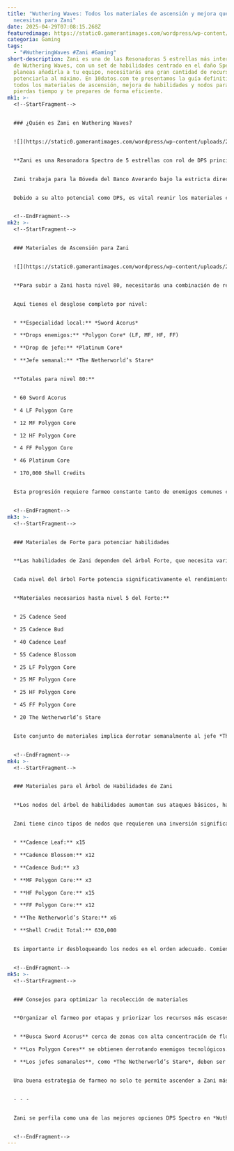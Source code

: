 ```yaml
---
title: "Wuthering Waves: Todos los materiales de ascensión y mejora que
  necesitas para Zani"
date: 2025-04-29T07:08:15.268Z
featuredimage: https://static0.gamerantimages.com/wordpress/wp-content/uploads/2025/04/wuthering-waves_-zani-ascension-materials-featured-image-2.jpg?q=70&fit=crop&w=1140&h=&dpr=1
categoria: Gaming
tags:
  - "#WutheringWaves #Zani #Gaming"
short-description: Zani es una de las Resonadoras 5 estrellas más interesantes
  de Wuthering Waves, con un set de habilidades centrado en el daño Spectro. Si
  planeas añadirla a tu equipo, necesitarás una gran cantidad de recursos para
  potenciarla al máximo. En 10datos.com te presentamos la guía definitiva con
  todos los materiales de ascensión, mejora de habilidades y nodos para que no
  pierdas tiempo y te prepares de forma eficiente.
mk1: >-
  <!--StartFragment-->


  ### ¿Quién es Zani en Wuthering Waves?


  ![](https://static0.gamerantimages.com/wordpress/wp-content/uploads/2025/04/zani-materials-in-wuthering-waves.jpg?q=49&fit=crop&w=825&dpr=2)


  **Zani es una Resonadora Spectro de 5 estrellas con rol de DPS principal, ideal para equipos centrados en el daño tipo Frazzle.**


  Zani trabaja para la Bóveda del Banco Averardo bajo la estricta dirección de la familia Montelli. Su carácter serio y compromiso la convierten en una figura confiable tanto en la historia como en el campo de batalla. En combate, destaca por su *Resonance Liberation*, una habilidad que transforma su estilo de ataque en un modo potenciado, generando daño Spectro Frazzle constante.


  Debido a su alto potencial como DPS, es vital reunir los materiales correctos para desbloquear todo su poder. Desde recursos locales como *Sword Acorus* hasta drops de jefes semanales, cada elemento cuenta para llevarla al máximo nivel.


  <!--EndFragment-->
mk2: >-
  <!--StartFragment-->


  ### Materiales de Ascensión para Zani


  ![](https://static0.gamerantimages.com/wordpress/wp-content/uploads/2025/04/zani-ascension-materials-in-wuthering-waves.jpg?q=49&fit=crop&w=825&dpr=2)


  **Para subir a Zani hasta nivel 80, necesitarás una combinación de recursos raros, drops de enemigos y créditos Shell.**


  Aquí tienes el desglose completo por nivel:


  * **Especialidad local:** *Sword Acorus*

  * **Drops enemigos:** *Polygon Core* (LF, MF, HF, FF)

  * **Drop de jefe:** *Platinum Core*

  * **Jefe semanal:** *The Netherworld’s Stare*


  **Totales para nivel 80:**


  * 60 Sword Acorus

  * 4 LF Polygon Core

  * 12 MF Polygon Core

  * 12 HF Polygon Core

  * 4 FF Polygon Core

  * 46 Platinum Core

  * 170,000 Shell Credits


  Esta progresión requiere farmeo constante tanto de enemigos comunes como de jefes. Planificar rutas eficientes de cultivo y utilizar resinas sabiamente será clave.


  <!--EndFragment-->
mk3: >-
  <!--StartFragment-->


  ### Materiales de Forte para potenciar habilidades


  **Las habilidades de Zani dependen del árbol Forte, que necesita varios niveles de inversión y múltiples tipos de materiales.**


  Cada nivel del árbol Forte potencia significativamente el rendimiento de Zani en combate. La prioridad debe estar en su Resonance Liberation, seguida de su Resonance Skill.


  **Materiales necesarios hasta nivel 5 del Forte:**


  * 25 Cadence Seed

  * 25 Cadence Bud

  * 40 Cadence Leaf

  * 55 Cadence Blossom

  * 25 LF Polygon Core

  * 25 MF Polygon Core

  * 25 HF Polygon Core

  * 45 FF Polygon Core

  * 20 The Netherworld’s Stare


  Este conjunto de materiales implica derrotar semanalmente al jefe *The Netherworld’s Stare* y recolectar muchos Polygon Cores. Recomendamos alternar entre farming individual y en equipo para optimizar tiempo.


  <!--EndFragment-->
mk4: >-
  <!--StartFragment-->


  ### Materiales para el Árbol de Habilidades de Zani


  **Los nodos del árbol de habilidades aumentan sus ataques básicos, habilidades de Resonancia, habilidades pasivas y liberaciones especiales.**


  Zani tiene cinco tipos de nodos que requieren una inversión significativa de Shell Credits y materiales avanzados:


  * **Cadence Leaf:** x15

  * **Cadence Blossom:** x12

  * **Cadence Bud:** x3

  * **MF Polygon Core:** x3

  * **HF Polygon Core:** x15

  * **FF Polygon Core:** x12

  * **The Netherworld’s Stare:** x6

  * **Shell Credit Total:** 630,000


  Es importante ir desbloqueando los nodos en el orden adecuado. Comienza por la Resonance Liberation y la Resonance Skill, ya que son las principales fuentes de daño.


  <!--EndFragment-->
mk5: >-
  <!--StartFragment-->


  ### Consejos para optimizar la recolección de materiales


  **Organizar el farmeo por etapas y priorizar los recursos más escasos facilitará tu progreso.**


  * **Busca Sword Acorus** cerca de zonas con alta concentración de flora exótica; algunos puntos están cerca de Rinascita.

  * **Los Polygon Cores** se obtienen derrotando enemigos tecnológicos. Puedes alternar entre niveles LF a FF para recolectar todos los tipos.

  * **Los jefes semanales**, como *The Netherworld’s Stare*, deben ser parte de tu rutina semanal. Intenta derrotarlo varias veces para acumular el recurso.


  Una buena estrategia de farmeo no solo te permite ascender a Zani más rápido, sino que también te prepara para futuras Resonadoras que usen materiales similares.


  - - -


  Zani se perfila como una de las mejores opciones DPS Spectro en *Wuthering Waves*. Con esta guía de **10datos.com**, ahora sabes exactamente qué materiales necesitas y cómo optimizar tu progreso. ¡Prepárate para potenciar a Zani y hacer que tu equipo brille con fuerza Spectro en cada combate! ¿Ya empezaste a farmear para ella?


  <!--EndFragment-->
---
```

